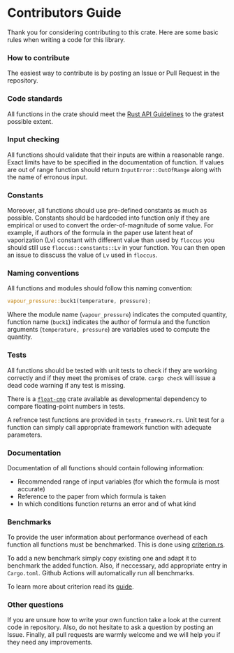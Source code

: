 # Contributors Guide

Thank you for considering contributing to this crate. Here are some basic rules when writing a code for this library.

### How to contribute

The easiest way to contribute is by posting an Issue or Pull Request in the repository.

### Code standards

All functions in the crate should meet the [Rust API Guidelines](https://rust-lang.github.io/api-guidelines/checklist.html) to the gratest possible extent.

### Input checking

All functions should validate that their inputs are within a reasonable range. Exact limits have to be specified in the documentation of function. If values are out of range function should return `InputError::OutOfRange` along with the name of erronous input.

### Constants

Moreover, all functions should use pre-defined constants as much as possible. Constants should be hardcoded into function only if they are empirical or used to convert the order-of-magnitude of some value.
For example, if authors of the formula in the paper use latent heat of vaporization (Lv) constant with different value than used by `floccus` you should still use `floccus::constants::Lv` in your function. You can then open an issue to disscuss the value of `Lv` used in `floccus`.

### Naming conventions

All functions and modules should follow this naming convention:

```Rust
vapour_pressure::buck1(temperature, pressure);
```

Where the module name (`vapour_pressure`) indicates the computed quantity, function name (`buck1`) indicates the author of formula
and the function arguments (`temperature, pressure`) are variables used to compute the quantity.

### Tests

All functions should be tested with unit tests to check if they are working correctly and if they meet the promises of crate. `cargo check` will issue a dead code warning if any test is missing.

There is a [`float-cmp`](https://crates.io/crates/float-cmp) crate available as developmental dependency to compare floating-point numbers in tests.

A refrence test functions are provided in `tests_framework.rs`. Unit test for a function can simply call appropriate framework function with adequate parameters.

### Documentation

Documentation of all functions should contain following information:

- Recommended range of input variables (for which the formula is most accurate)
- Reference to the paper from which formula is taken
- In which conditions function returns an error and of what kind

### Benchmarks

To provide the user information about performance overhead of each function all functions must be benchmarked. This is done using [criterion.rs](https://github.com/bheisler/criterion.rs).

To add a new benchmark simply copy existing one and adapt it to benchmark the added function. Also, if neccessary, add appropriate entry in `Cargo.toml`. Github Actions will automatically run all benchmarks.

To learn more about criterion read its [guide](https://bheisler.github.io/criterion.rs/book/index.html).

### Other questions

If you are unsure how to write your own function take a look at the current code in repository. Also, do not hesitate to ask a question by posting an Issue. Finally, all pull requests are warmly welcome and we will help you if they need any improvements.
